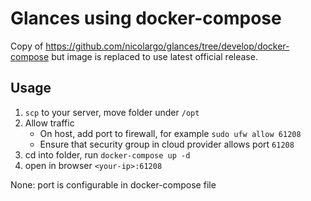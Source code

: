 # Glances using docker-compose

Copy of https://github.com/nicolargo/glances/tree/develop/docker-compose but image is replaced to use latest official release.

## Usage

1. `scp` to your server, move folder under `/opt`
2. Allow traffic
    - On host, add port to firewall, for example `sudo ufw allow 61208`
    - Ensure that security group in cloud provider allows port `61208`
3. cd into folder, run `docker-compose up -d`
4. open in browser `<your-ip>:61208`

None: port is configurable in docker-compose file
